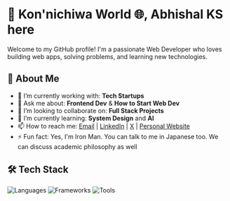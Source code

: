 # 🙏 Kon'nichiwa World 🌐, **Abhishal KS** here

Welcome to my GitHub profile! I'm a passionate Web Developer who loves building web apps, solving problems, and learning new technologies.

## 🚀 About Me

- 🔭 I’m currently working with: **Tech Startups**
- 💬 Ask me about: **Frontend Dev** & **How to Start Web Dev**
- 👯 I’m looking to collaborate on: **Full Stack Projects**
- 🌱 I’m currently learning: **System Design** and **AI**
- 📫 How to reach me: [Email](abhishalsharma2002@gmail.com) | [LinkedIn](https://www.linkedin.com/in/abhishal-sharma-22b606209/) | [X](https://x.com/AbhishalSharma) | [Personal Website](https://rytshark-port.vercel.app/)
- ⚡ Fun fact: Yes, I'm Iron Man. You can talk to me in Japanese too. We can discuss academic philosophy as well

## 🛠️ Tech Stack

![Languages](https://skillicons.dev/icons?i=js,html,css,python)
![Frameworks](https://skillicons.dev/icons?i=react,nodejs,express,nextjs,mongodb,vite)
![Tools](https://skillicons.dev/icons?i=git,github,vscode,figma)

